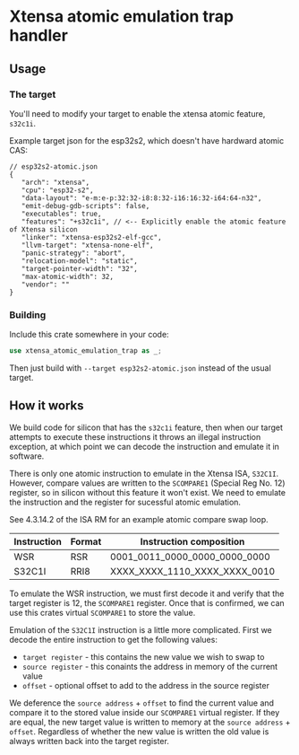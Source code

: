 # Xtensa atomic emulation trap handler

## Usage

### The target

You'll need to modify your target to enable the xtensa atomic feature, `s32c1i`.

Example target json for the esp32s2, which doesn't have hardward atomic CAS:

```jsonc
// esp32s2-atomic.json
{
   "arch": "xtensa",
   "cpu": "esp32-s2",
   "data-layout": "e-m:e-p:32:32-i8:8:32-i16:16:32-i64:64-n32",
   "emit-debug-gdb-scripts": false,
   "executables": true,
   "features": "+s32c1i", // <-- Explicitly enable the atomic feature of Xtensa silicon
   "linker": "xtensa-esp32s2-elf-gcc",
   "llvm-target": "xtensa-none-elf",
   "panic-strategy": "abort",
   "relocation-model": "static",
   "target-pointer-width": "32",
   "max-atomic-width": 32,
   "vendor": ""
}
```

### Building

Include this crate somewhere in your code:

```rust
use xtensa_atomic_emulation_trap as _;
```

Then just build with `--target esp32s2-atomic.json` instead of the usual target.

## How it works

We build code for silicon that has the `s32c1i` feature, then when our target attempts to execute these instructions it throws an illegal instruction exception, at which point we can decode the instruction and emulate it in software.

There is only one atomic instruction to emulate in the Xtensa ISA, `S32C1I`.
However, compare values are written to the `SCOMPARE1` (Special Reg No. 12) register, so in silicon without this feature it won't exist. We need to emulate the instruction and the register for sucessful atomic emulation.

See 4.3.14.2 of the ISA RM for an example atomic compare swap loop.

| Instruction  | Format |    Instruction composition    |
| ------------ | ------ | ----------------------------- |
| WSR          | RSR    | 0001_0011_0000_0000_0000_0000 |
| S32C1I       | RRI8   | XXXX_XXXX_1110_XXXX_XXXX_0010 |

To emulate the WSR instruction, we must first decode it and verify that the target register is 12, the `SCOMPARE1` register. Once that is confirmed, we can use this crates virtual `SCOMPARE1` to store the value.

Emulation of the `S32C1I` instruction is a little more complicated. First we decode the entire instruction to get the following values:

- `target register` - this contains the new value we wish to swap to
- `source register` - this conaints the address in memory of the current value
- `offset` - optional offset to add to the address in the source register

We deference the `source address` + `offset` to find the current value and compare it to the stored value inside our `SCOMPARE1` virtual register. If they are equal, the new target value is written to memory at the `source address` + `offset`. Regardless of whether the new value is written the old value is always written back into the target register.
